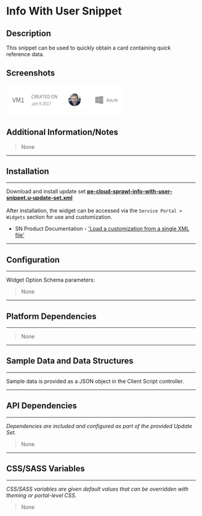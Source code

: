 # Info With User Snippet

## Description

This snippet can be used to quickly obtain a card containing quick reference data.

## Screenshots
![](../images/pe-cloud-sprawl-info-with-user-snippet.png)

## Additional Information/Notes
> None
---
## Installation
---
Download and install update set **[pe-cloud-sprawl-info-with-user-snippet.u-update-set.xml](https://github.com/platform-experience/serviceportal-widget-library/blob/master/pe-cloud-sprawl-info-with-user-snippet/pe-cloud-sprawl-info-with-user-snippet.u-update-set.xml)** <br/><br/>
After installation, the widget can be accessed via the `Service Portal > Widgets` section for use and customization.<br/>
* SN Product Documentation - ['Load a customization from a single XML file'](https://docs.servicenow.com/bundle/kingston-application-development/page/build/system-update-sets/task/t_SaveAnUpdateSetAsAnXMLFile.html)

---
## Configuration
---
Widget Option Schema parameters:
> None
---
## Platform Dependencies
---
> None
---
## Sample Data and Data Structures
---
Sample data is provided as a JSON object in the Client Script controller.

---
## API Dependencies
---
<i>Dependencies are included and configured as part of the provided Update Set.</i>
> None
---
## CSS/SASS Variables
---
_CSS/SASS variables are given default values that can be overridden with theming or portal-level CSS._
> None